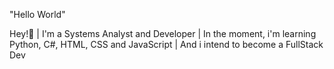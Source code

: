 "Hello World"

Hey!&#128075; | I'm a Systems Analyst and Developer | In the moment, i'm learning Python, C#, HTML, CSS and JavaScript | And i intend to become a FullStack Dev
